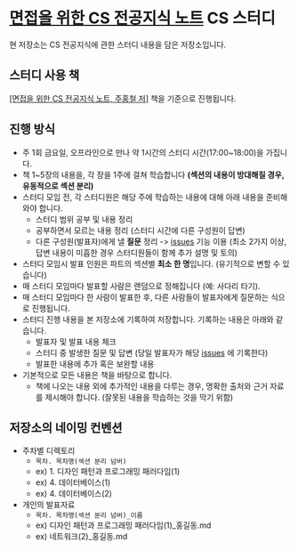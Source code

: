 # [면접을 위한 CS 전공지식 노트](http://www.yes24.com/Product/Goods/108887922) CS 스터디

현 저장소는 CS 전공지식에 관한 스터디 내용을 담은 저장소입니다.

## 스터디 사용 책

[[면접을 위한 CS 전공지식 노트, 주홍철 저]](http://www.yes24.com/Product/Goods/108887922) 책을 기준으로 진행됩니다.

## 진행 방식

- 주 1회 금요일, 오프라인으로 만나 약 1시간의 스터디 시간(17:00~18:00)을 가집니다.
- 책 1~5장의 내용을, 각 장을 1주에 걸쳐 학습합니다 __(섹션의 내용이 방대해질 경우, 유동적으로 섹션 분리)__
- 스터디 모임 전, 각 스터디원은 해당 주에 학습하는 내용에 대해 아래 내용을 준비해 와야 합니다.
  - 스터디 범위 공부 및 내용 정리
  - 공부하면서 모르는 내용 정리 (스터디 시간에 다른 구성원이 답변)
  - 다른 구성원(발표자)에게 낼 **질문** 정리 -> [issues](https://github.com/Dev-CS-Study/CS-Study/issues) 기능 이용 (최소 2가지 이상, 답변 내용이 미흡한 경우 스터디원들이 함께 추가 설명 및 토의)
- 스터디 모임시 발표 인원은 파트의 섹션별 **최소 한 명**입니다. (유기적으로 변할 수 있습니다)
- 매 스터디 모임마다 발표할 사람은 랜덤으로 정해집니다 (예: 사다리 타기).
- 매 스터디 모임마다 한 사람이 발표한 후, 다른 사람들이 발표자에게 질문하는 식으로 진행됩니다.
- 스터디 진행 내용을 본 저장소에 기록하여 저장합니다. 기록하는 내용은 아래와 같습니다.
  - 발표자 및 발표 내용 체크
  - 스터디 중 발생한 질문 및 답변 (당일 발표자가 해당 [issues](https://github.com/Dev-CS-Study/CS-Study/issues) 에 기록한다) 
  - 발표한 내용에 추가 혹은 보완할 내용
- 기본적으로 모든 내용은 책을 바탕으로 합니다. 
  - 책에 나오는 내용 외에 추가적인 내용을 다루는 경우, 명확한 출처와 근거 자료를 제시해야 합니다. (잘못된 내용을 학습하는 것을 막기 위함)

## 저장소의 네이밍 컨벤션

- 주차별 디렉토리
  - `목차. 목차명(섹션 분리 넘버)`
  - ex) 1. 디자인 패턴과 프로그래밍 패러다임(1)
  - ex) 4. 데이터베이스(1)
  - ex) 4. 데이터베이스(2)
- 개인의 발표자료
  - `목차. 목차명(섹션 분리 넘버)_이름`
  - ex) 디자인 패턴과 프로그래밍 패러다임(1)_홍길동.md
  - ex) 네트워크(2)_홍길동.md
